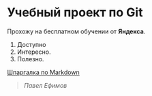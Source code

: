 Учебный проект по Git
===

Прохожу на бесплатном обучении от **Яндекса**.

1. Доступно
2. Интересно.
3. Полезно.

[Шпаргалка по Markdown](https://gist.github.com/fomvasss/8dd8cd7f88c67a4e3727f9d39224a84c#links "Шпаргалка")

> *Павел Ефимов*

